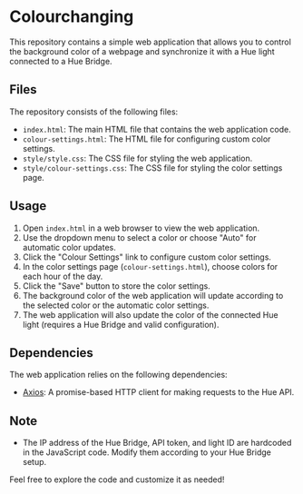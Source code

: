# Colourchanging

This repository contains a simple web application that allows you to control the background color of a webpage and synchronize it with a Hue light connected to a Hue Bridge.

## Files

The repository consists of the following files:

- `index.html`: The main HTML file that contains the web application code.
- `colour-settings.html`: The HTML file for configuring custom color settings.
- `style/style.css`: The CSS file for styling the web application.
- `style/colour-settings.css`: The CSS file for styling the color settings page.

## Usage

1. Open `index.html` in a web browser to view the web application.
2. Use the dropdown menu to select a color or choose "Auto" for automatic color updates.
3. Click the "Colour Settings" link to configure custom color settings.
4. In the color settings page (`colour-settings.html`), choose colors for each hour of the day.
5. Click the "Save" button to store the color settings.
6. The background color of the web application will update according to the selected color or the automatic color settings.
7. The web application will also update the color of the connected Hue light (requires a Hue Bridge and valid configuration).

## Dependencies

The web application relies on the following dependencies:

- [Axios](https://github.com/axios/axios): A promise-based HTTP client for making requests to the Hue API.

## Note

- The IP address of the Hue Bridge, API token, and light ID are hardcoded in the JavaScript code. Modify them according to your Hue Bridge setup.

Feel free to explore the code and customize it as needed!
